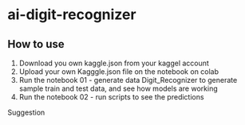 # ai-digit-recognizer

## How to use

1. Download you own kaggle.json from your kaggel account
2. Upload your own Kagggle.json file on the notebook on colab
3. Run the notebook 01 - generate data  Digit_Recognizer to generate sample train and test data, and see how models are working
4. Run the notebook 02 - run scripts to see the predictions

Suggestion
